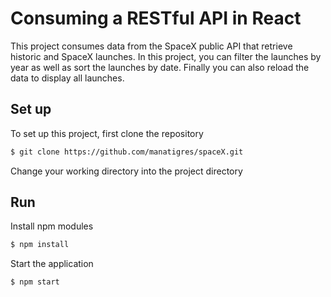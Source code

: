 # Consuming a RESTful API in React
This project consumes data from the SpaceX public API that retrieve historic and SpaceX launches. In this project, you can filter the launches by year as well as sort the launches by date. Finally you can also reload the data to display all launches.

## Set up
To set up this project, first clone the repository
```bash
$ git clone https://github.com/manatigres/spaceX.git
```

Change your working directory into the project directory

## Run

Install npm modules
```bash
$ npm install
```

Start the application
```bash
$ npm start
```

